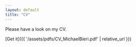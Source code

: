 ```yaml
---
layout: default
title: "CV"
---
```


Please have a look on my CV.

[Get it]({{ '/assets/pdfs/CV_MichaelBieri.pdf' | relative_url }})
